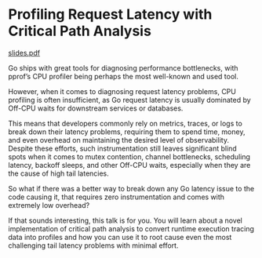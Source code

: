 # Profiling Request Latency with Critical Path Analysis

[slides.pdf](./slides.pdf)

Go ships with great tools for diagnosing performance bottlenecks, with pprof’s CPU profiler being perhaps the most well-known and used tool.

However, when it comes to diagnosing request latency problems, CPU profiling is often insufficient, as Go request latency is usually dominated by Off-CPU waits for downstream services or databases.

This means that developers commonly rely on metrics, traces, or logs to break down their latency problems, requiring them to spend time, money, and even overhead on maintaining the desired level of observability. Despite these efforts, such instrumentation still leaves significant blind spots when it comes to mutex contention, channel bottlenecks, scheduling latency, backoff sleeps, and other Off-CPU waits, especially when they are the cause of high tail latencies.

So what if there was a better way to break down any Go latency issue to the code causing it, that requires zero instrumentation and comes with extremely low overhead?

If that sounds interesting, this talk is for you. You will learn about a novel implementation of critical path analysis to convert runtime execution tracing data into profiles and how you can use it to root cause even the most challenging tail latency problems with minimal effort.